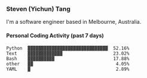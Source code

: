 ### Steven (Yichun) Tang

I'm a software engineer based in Melbourne, Australia.

#### Personal Coding Activity (past 7 days)
```
Python  ▓▓▓▓▓▓▓▓▓▓▓▓▓▓▓▓▓▓▓▓▓▓▓▓▓▓▓▓▓▓  52.16%
Text    ▓▓▓▓▓▓▓▓▓▓▓▓▓                   23.02%
Bash    ▓▓▓▓▓▓▓▓▓▓                      17.88%
other   ▓▓                               4.05%
YAML    ▓                                2.89%
```
